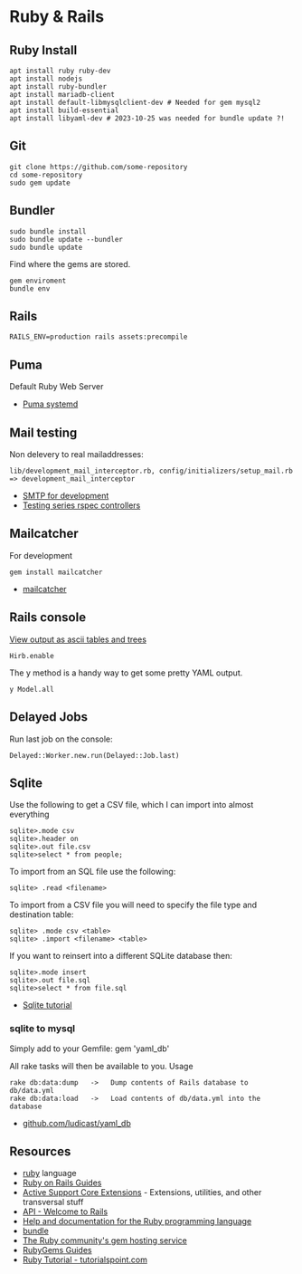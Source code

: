 # Ruby & Rails

## Ruby Install

    apt install ruby ruby-dev
    apt install nodejs
    apt install ruby-bundler
    apt install mariadb-client
    apt install default-libmysqlclient-dev # Needed for gem mysql2
    apt install build-essential
    apt install libyaml-dev # 2023-10-25 was needed for bundle update ?!

## Git

    git clone https://github.com/some-repository
    cd some-repository
    sudo gem update

## Bundler

    sudo bundle install
    sudo bundle update --bundler
    sudo bundle update

Find where the gems are stored.

    gem enviroment
    bundle env

## Rails

    RAILS_ENV=production rails assets:precompile

## Puma

Default Ruby Web Server

* [Puma systemd](https://github.com/puma/puma/blob/master/docs/systemd.md)

## Mail testing

Non delevery to real mailaddresses:

    lib/development_mail_interceptor.rb, config/initializers/setup_mail.rb => development_mail_interceptor

* [SMTP for development](http://everydayrails.com/2011/05/26/rails-smtp-development.html)
* [Testing series rspec controllers](http://everydayrails.com/2012/04/07/testing-series-rspec-controllers.html)

## Mailcatcher

For development

    gem install mailcatcher

* [mailcatcher](http://mailcatcher.me/)

## Rails console

[View output as ascii tables and trees](https://github.com/cldwalker/hirb/tree/master#readme)

    Hirb.enable

The y method is a handy way to get some pretty YAML output.

    y Model.all

## Delayed Jobs

Run last job on the console:

    Delayed::Worker.new.run(Delayed::Job.last)

## Sqlite

Use the following to get a CSV file, which I can import into almost everything

    sqlite>.mode csv
    sqlite>.header on
    sqlite>.out file.csv
    sqlite>select * from people;

To import from an SQL file use the following:

    sqlite> .read <filename>

To import from a CSV file you will need to specify the file type and destination table:

    sqlite> .mode csv <table>
    sqlite> .import <filename> <table>

If you want to reinsert into a different SQLite database then:

    sqlite>.mode insert
    sqlite>.out file.sql
    sqlite>select * from file.sql

* [Sqlite tutorial](http://souptonuts.sourceforge.net/readme_sqlite_tutorial.html)

### sqlite to mysql

Simply add to your Gemfile:
    gem 'yaml_db'

All rake tasks will then be available to you. Usage

    rake db:data:dump   ->   Dump contents of Rails database to db/data.yml
    rake db:data:load   ->   Load contents of db/data.yml into the database

* [github.com/ludicast/yaml_db](https://github.com/ludicast/yaml_db)


## Resources
* [ruby](http://www.ruby-lang.org/en/) language
* [Ruby on Rails Guides](http://guides.rubyonrails.org/)
 * [Active Support Core Extensions](https://guides.rubyonrails.org/active_support_core_extensions.html) - Extensions, utilities, and other transversal stuff
* [API - Welcome to Rails](http://api.rubyonrails.org)
* [Help and documentation for the Ruby programming language](http://www.ruby-doc.org)
* [bundle](http://gembundler.com/)
* [The Ruby community's gem hosting service](http://rubygems.org)
* [RubyGems Guides](http://guides.rubygems.org)
* [Ruby Tutorial - tutorialspoint.com](http://www.tutorialspoint.com/ruby/index.htm)
